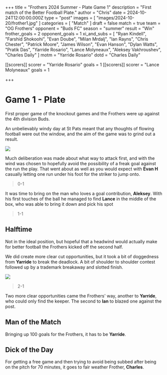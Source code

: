 +++
title = "Frothers 2024 Summer - Plate Game 1"
description = "First match of the Better Football Plate."
author = "Chris"
date = 2024-10-24T12:00:00.000Z
type = "post"
images = [ "images/2024-10-20/frother1.jpg" ]
categories = [ "Match" ]
draft = false
match = true
team = "OG Frothers"
opponent = "Buds FC"
season = "summer"
result = "Win"
frother_goals = 2
opponent_goals = 1
xi_and_subs = [
  "Ryan Kindell",
  "Farshid Shokoohi",
  "Evan Doube",
  "Milan Mrdalj",
  "Ian Rayns",
  "Chris Chester",
  "Patrick Moore",
  "James Wilson",
  "Evan Hanson",
  "Dylan Watts",
  "Pratik Das",
  "Yarride Rosario",
  "Lance Molyneaux",
  "Aleksey Vakhroushev",
  "Charles Daily"
]
motm = "Yarride Rosario"
dotd = "Charles Daily"

[[scorers]]
scorer = "Yarride Rosario"
goals = 1
[[scorers]]
scorer = "Lance Molyneaux"
goals = 1

+++

# Game 1 - Plate

First proper game of the knockout games and the Frothers were up against the 4th division Buds.

An unbelievably windy day at St Pats meant that any thoughts of flowing football were out the window, and the aim of the game was to grind out a result.

![](https://media.giphy.com/media/v1.Y2lkPTc5MGI3NjExcGtnNW93dmkyenp5ZmlsYzAwZXI2Zzg3cTdyenJvdm1xaTV1YWdwcSZlcD12MV9naWZzX3NlYXJjaCZjdD1n/1xlnPRFXzodys2VkZY/giphy.gif)

Much deliberation was made about what way to attack first, and with the wind was chosen to hopefully avoid the possibility of a freak goal against the run the play. That went about as well as you would expect with **Evan H** casually letting one run under his foot for the striker to jump onto.

> 0-1

It was time to bring on the man who loves a goal contribution, **Aleksey**. With his first touches of the ball he managed to find **Lance** in the middle of the box, who was able to bring it down and pick his spot

> 1-1

## Halftime

Not in the ideal position, but hopeful that a headwind would actually make for better football the Frothers kicked off the second half.

We did create more clear cut opportunities, but it took a bit of doggedness from **Yarride** to break the deadlock. A bit of shoulder to shoulder contest followed up by a trademark breakaway and slotted finish.

![](https://media.giphy.com/media/dX1o3682ThHoLyKIA3/giphy.gif?cid=ecf05e47f0fb33rozmqld8qrlpz2mo9cxsm9v0zc4e0mwr2w&ep=v1_gifs_search&rid=giphy.gif&ct=g)

> 2-1

Two more clear opportunities came the Frothers' way, another to **Yarride**, who could only find the keeper. The second to **Ian** to blazed one against the post.

## Man of the Match
Bringing up 100 goals for the Frothers, it has to be **Yarride**. 


## Dick of the Day
For getting a free game and then trying to avoid being subbed after being on the pitch for 70 minutes, it goes to fair weather Frother, **Charles**. 